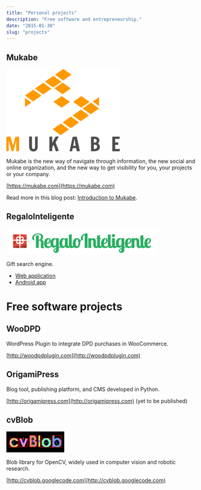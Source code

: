 ```yaml
---
title: "Personal projects"
description: "Free software and entrepreneurship."
date: "2015-01-30"
slug: "projects"
---
```


Mukabe
------

![Mukabe](/images/mukabe_logotype.png)

Mukabe is the new way of navigate through information, the new social and online organization, and the new way to get visibility for you, your projects or your company.

[https://mukabe.com](https://mukabe.com)

Read more in this blog post: [Introduction to Mukabe](/post/mukabe_en/).

RegaloInteligente
-----------------

[![RegaloInteligente](/images/regalointeligente-logo.png "RegaloInteligente")](http://regalointeligente.com)

Gift search engine.

* [Web application](http://regalointeligente.com)
* [Android app](https://play.google.com/store/apps/details?id=com.cristobal.regalointeligente.app)

Free software projects
======================

WooDPD
------

WordPress Plugin to integrate DPD purchases in WooCommerce.

[http://woodpdplugin.com](http://woodpdplugin.com)

OrigamiPress
------------

Blog tool, publishing platform, and CMS developed in Python.

[http://origamipress.com](http://origamipress.com) (yet to be published)

cvBlob
------

[![cvBlob](/images/cvblob.png "cvBlob")](http://cvblob.googlecode.com)

Blob library for OpenCV, widely used in computer vision and robotic research.

[http://cvblob.googlecode.com](http://cvblob.googlecode.com)
